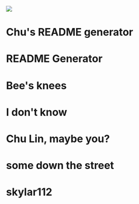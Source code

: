 [![](https://chewychu1.imgur.com/all/?third_party=1)](https://www.youtube.com/watch?v=QlW8g80VGo4&feature=youtu.be)
# Chu's README generator
# README Generator
# Bee's knees
# I don't know
# Chu Lin, maybe you?
# some down the street
# skylar112
